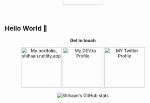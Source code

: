 ## Hello World  👋  

<!--
**theneoterik/theneoterik** is a ✨ _special_ ✨ repository because its `README.md` (this file) appears on your GitHub profile.


                
-->


 
<p align="center">
<strong> Get in touch  </strong>
<br>


<div align="center">
<a title="Portfolio, shihaan.netlify.app" href="https://www.shihaan.netlify.app">
  <img alt="My portfolio, shihaan.netlify.app" src="https://i.ibb.co/7ngCcVb/port.png" width="130" /></a>
 <a title="DEV.to Articles" href="https://dev.to/theneoterik">
   <img alt="My DEV.to Profile" src="https://i.ibb.co/xMs57Vq/dev.png" width="130" /></a>
 <a title="Twitter Profile" href="https://twitter.com/the_neoterik">
   <img alt="MY Twitter Profile" src="https://i.ibb.co/tCzH0hL/twitt.png" width="130" /></a>
 <a title="Linkedin Profile" href="https://www.linkedin.com/in/shihaan-w-s-7b6a851a0/">
    <img alt="MY Linkedin Profile" style="margin-top:-400px;" src="https://i.ibb.co/5KwdZ1P/link.png" width="130" ></a>
  
  
   ![Shihaan's GitHub stats](https://github-readme-stats.vercel.app/api?username=theneoterik)
 
</div>
  
  





<!--- <a href="https://twitter.com/the_neoterik">
  <img src="https://img.icons8.com/android/24/000000/twitter.png" alt="shihaan.'s DEV Community Profile" >
  </a> &nbsp;
<a href="https://www.linkedin.com/in/shihaan-w-s-7b6a851a0/">
  <img src="https://img.icons8.com/metro/26/000000/linkedin.png" alt="shihaan.'s DEV Community Profile" >
</a>&nbsp;
<a href="https://dev.to/the_neoterik">
  <img src="https://d2fltix0v2e0sb.cloudfront.net/dev-badge.svg" alt="shihaan.'s DEV Community Profile" height="25" width="31">
</a> ---> 
      
</p>


